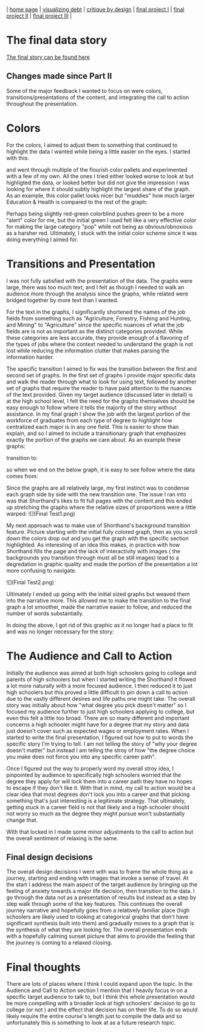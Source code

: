 | [home page](https://tcanchii.github.io/Telling-Stories-Repository/) | [visualizing debt](visualizing-government-debt) | [critique by design](critique-by-design) | [final project I](final-project-part-one) | [final project II](final-project-part-two) | [final project III](final-project-part-three) |

# The final data story
[The final story can be found here](https://carnegiemellon.shorthandstories.com/does-your-university-degree-pigeonhole-you/index.html)

## Changes made since Part II
Some of the major feedback I wanted to focus on were colors, transitions/presentations of the content, and integrating the call to action throughout the presentation. 

# Colors
For the colors, I aimed to adjust them to something that continued to highlight the data I wanted while being a little easier on the eyes. I started with this:
<div class="flourish-embed flourish-chart" data-src="visualisation/15299778"><script src="https://public.flourish.studio/resources/embed.js"></script></div>
 
and went through multiple of the flourish color pallets and experimented with a few of my own. All the ones I tried either looked worse to look at but highligted the data, or looked better but did not give the impression I was looking for where it should subtly highlight the largest share of the graph. As an example, this color pallet looks nicer but "muddies" how much larger Education & Health is compared to the rest of the graph:
<div class="flourish-embed flourish-chart" data-src="visualisation/15337053"><script src="https://public.flourish.studio/resources/embed.js"></script></div>

Perhaps being slightly red-green colorblind pushes green to be a more "alert" color for me, but the initial green I used felt like a very effective color for making the large category "pop" while not being as obvious/obnoxious as a harsher red. Ultimately, I stuck with the initial color scheme since it was doing everything I aimed for.

# Transitions and Presentation
I was not fully satisfied with the presentation of the data. The graphs were large, there was too much text, and I felt as though I needed to walk an audience more through the analysis since the graphs, while related were bridged together by more text than I wanted.

For the text in the graphs, I significantly shortened the names of the job fields from something such as "Agriculture, Forestry, Fishing and Hunting, and Mining" to "Agriculture" since the specific nuances of what the job fields are is not as important as the distinct categories provided. While these categories are less accurate, they provide enough of a flavoring of the types of jobs where the context needed to understand the graph is not lost while reducing the information clutter that makes parsing the information harder. 

The specific transition I aimed to fix was the transition between the first and second set of graphs. In the first set of graphs I provide major specific data and walk the reader through what to look for using text, followed by another set of graphs that require the reader to have paid attention to the nuances of the text provided. Given my target audience \(discussed later in detail\) is at the high school level, I felt the need for the graphs themselves should be easy enough to follow where it tells the majority of the story without assistance. In my final graph I show the job with the largest portion of the workforce of graduates from each type of degree to highlight how centralized each major is in any one field. This is easier to show than explain, and so I aimed to include a transitionary graph that emphasizes exactly the portion of the graphs we care about. As an example these graphs:
<div class="flourish-embed flourish-chart" data-src="visualisation/15299715"><script src="https://public.flourish.studio/resources/embed.js"></script></div>
<div class="flourish-embed flourish-chart" data-src="visualisation/15299778"><script src="https://public.flourish.studio/resources/embed.js"></script></div>
transition to:
<div class="flourish-embed flourish-chart" data-src="visualisation/15336690"><script src="https://public.flourish.studio/resources/embed.js"></script></div>
<div class="flourish-embed flourish-chart" data-src="visualisation/15336308"><script src="https://public.flourish.studio/resources/embed.js"></script></div>

so when we end on the below graph, it is easy to see follow where the data comes from:
<div class="flourish-embed flourish-chart" data-src="visualisation/15243353"><script src="https://public.flourish.studio/resources/embed.js"></script></div>

Since the graphs are all relatively large, my first instinct was to condense each graph side by side with the new transition one. The issue I ran into was that Shorthand's likes to fit full pages with the content and this ended up stretching the graphs where the relative sizes of proportions were a little warped:
![](Final Test1.png)

My next approach was to make use of Shorthand's background transition feature. Picture starting with the initial fully colored graph, then as you scroll down the colors drop out and you get the graph with the specific section highlighted. As interesting of an idea this makes, in practice with how Shorthand fills the page and the lack of interactivity with images \( the backgrounds you transition through must all be still images\) lead to a degredation in graphic quality and made the portion of the presentation a lot more confusing to navigate.

![](Final Test2.png)

Ultimately I ended up going with the initial sized graphs but weaved them into the narrative more. This allowed me to make the transition to the final graph a lot smoother, made the narrative easier to follow, and reduced the number of words substantially.

In doing the above, I got rid of this graphic as it no longer had a place to fit and was no longer necessary for the story:
<div class="flourish-embed flourish-chart" data-src="visualisation/15243224"><script src="https://public.flourish.studio/resources/embed.js"></script></div>

# The Audience and Call to Action
Initially the audience was aimed at both high schoolers going to college and parents of high schoolers but when I started writing the Shorthand it flowed a lot more naturally with a more focused audience. I then reduced it to just high schoolers but this proved a little difficult to pin down a call to action due to the vastly different desires and life paths one might take. The overall story was initially about how "what degree you pick doesn't matter" so I focused my audience further to just high schoolers applying to college, but even this felt a little too broad. There are so many different and important concerns a high schooler might have for a degree that my story and data just doesn't cover such as expected wages or employment rates. When I started to write the final presentation, I figured out how to put to words the specific story I'm trying to tell. I am not telling the story of "why your degree doesn't matter" but instead I am telling the stroy of how "the degree choice you make does not force you into any specific career path". 

Once I figured out the way to properly word my overall stroy idea, I pinpointed by audience to specifically high schoolers worried that the degree they apply for will lock them into a career path they have no hopes to escape if they don't like it. With that in mind, my call to action would be a clear idea that most degrees don't lock you into a career and that picking something that's just interesting is a legitimate strategy. That ultimately, getting stuck in a career field is not that likely and a high schooler should not worry so much as the degree they might pursue won't substantially change that. 

With that locked in I made some minor adjustments to the call to action but the overall sentiment of relaxing is the same.

## Final design decisions
The overall design decisions I went with was to frame the whole thing as a journey, starting and ending with images that invoke a sense of travel. At the start I address the main aspect of the target audience by bringing up the feeling of anxiety towards a major life decision, then transition to the data. I go through the data not as a presentation of results but instead as a step by step walk through some of the key features. This continues the overall journey narrative and hopefully goes from a relatively familiar place \(high schoolers are likely used to looking at categorical graphs that don't have significant synthesis built into them\) and gradually moves to a graph that is the synthesis of what they are looking for. The overall presentation ends with a hopefully calming sunset picture that aims to provide the feeling that the journey is coming to a relaxed closing. 


# Final thoughts
There are lots of places where I think I could expand upon the topic. In the Audience and Call to Action section I mention that I heavily focus in on a specific target audience to talk to, but I think this whole presentation would be more compelling with a broader look at high schoolers' decision to go to college \(or not
) and the effect that decision has on their life. To do so would likely require the entire course's length just to compile the data and so unfortunately this is something to look at as a future research topic.
